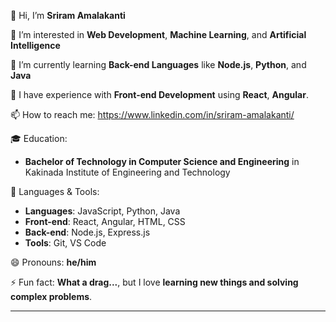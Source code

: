 👋 Hi, I’m **Sriram Amalakanti**

👀 I’m interested in **Web Development**, **Machine Learning**, and **Artificial Intelligence**

🌱 I’m currently learning **Back-end Languages** like **Node.js**, **Python**, and **Java**

💼 I have experience with **Front-end Development** using **React**, **Angular**.

📫 How to reach me: https://www.linkedin.com/in/sriram-amalakanti/

🎓 Education:
- **Bachelor of Technology in Computer Science and Engineering** in Kakinada Institute of Engineering and Technology
  
💬 Languages & Tools:
- **Languages**: JavaScript, Python, Java
- **Front-end**: React, Angular, HTML, CSS
- **Back-end**: Node.js, Express.js
- **Tools**: Git, VS Code

😄 Pronouns: **he/him**

⚡ Fun fact: **What a drag...**, but I love **learning new things and solving complex problems**.

---
